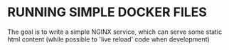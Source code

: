# RUNNING SIMPLE DOCKER FILES
The goal is to write a simple NGINX service, which can serve some static html content (while possible to 'live reload' code when development)